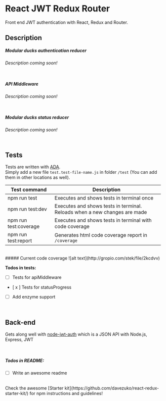 React JWT Redux Router
=======================
Front end JWT authentication with React, Redux and Router.

## Description

##### Modular ducks authentication reducer
*Description coming soon!*

<br/>

##### API Middleware
*Description coming soon!*

<br/>

##### Modular ducks status reducer
*Description coming soon!*

<br/>

## Tests
Tests are written with [ADA](https://github.com/sindresorhus/ava#promise-support).<br/>Simply add a new file `test.test-file-name.js` in folder `/test` (You can add them in other locations as well).

| Test command | Description |
|--------------|-------------|
| npm run test | Executes and shows tests in terminal once |
| npm run test:dev | Executes and shows tests in terminal. Reloads when a new changes are made |
| npm run test:coverage | Executes and shows tests in terminal with code coverage |
| npm run test:report | Generates html code coverage report in `/coverage` |

<br/>
##### Current code coverage
![alt text](http://gropio.com/stek/file/2kcdvv)


**Todos in tests:**
- [ ] Tests for apiMiddleware
- [ x ] Tests for statusProgress
- [ ] Add enzyme support

<br/>

## Back-end
Gets along well with [node-jwt-auth](https://github.com/zappen999/node-jwt-auth) which is a JSON API with Node.js, Express, JWT


<br/>

##### Todos in README:
- [ ] Write an awesome readme

<br/>
Check the awesome [Starter kit](https://github.com/davezuko/react-redux-starter-kit/) for npm instructions and guidelines!
